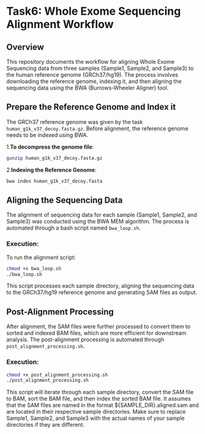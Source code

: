 # Task6: Whole Exome Sequencing Alignment Workflow

## Overview

This repository documents the workflow for aligning Whole Exome Sequencing data from three samples (Sample1, Sample2, and Sample3) to the human reference genome (GRCh37/hg19). The process involves downloading the reference genome, indexing it, and then aligning the sequencing data using the BWA (Burrows-Wheeler Aligner) tool.

## Prepare the Reference Genome and Index it

The GRCh37 reference genome was given by the task `human_g1k_v37_decoy.fasta.gz`. Before alignment, the reference genome needs to be indexed using BWA.

1.**To decompress the genome file**:
   ```bash
   gunzip human_g1k_v37_decoy.fasta.gz
   ```
2.**Indexing the Reference Genome**:
   ```bash
   bwa index human_g1k_v37_decoy.fasta
   ```

## Aligning the Sequencing Data

The alignment of sequencing data for each sample (Sample1, Sample2, and Sample3) was conducted using the BWA MEM algorithm. The process is automated through a bash script named `bwa_loop.sh`.

### Execution:

To run the alignment script:
```bash
chmod +x bwa_loop.sh
./bwa_loop.sh
```
This script processes each sample directory, aligning the sequencing data to the GRCh37/hg19 reference genome and generating SAM files as output.

## Post-Alignment Processing
After alignment, the SAM files were further processed to convert them to sorted and indexed BAM files, which are more efficient for downstream analysis. The post-alignment processing is automated through `post_alignment_processing.sh`.

### Execution:
```bash
chmod +x post_alignment_processing.sh
./post_alignment_processing.sh
```
This script will iterate through each sample directory, convert the SAM file to BAM, sort the BAM file, and then index the sorted BAM file. It assumes that the SAM files are named in the format ${SAMPLE_DIR}.aligned.sam and are located in their respective sample directories. Make sure to replace Sample1, Sample2, and Sample3 with the actual names of your sample directories if they are different.

